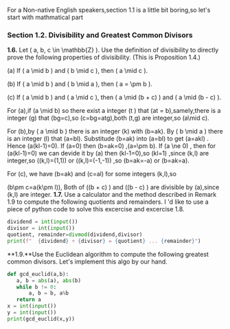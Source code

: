 For a Non-native English speakers,section 1.1 is a little bit boring,so let's start with mathmatical part

###  Section 1.2. Divisibility and Greatest Common Divisors
 **1.6.** Let \( a, b, c \in \mathbb{Z} \). Use the definition of divisibility to directly prove the following properties of divisibility. (This is Proposition 1.4.)

(a) If \( a \mid b \) and \( b \mid c \), then \( a \mid c \).

(b) If \( a \mid b \) and \( b \mid a \), then \( a = \pm b \).

(c) If \( a \mid b \) and \( a \mid c \), then \( a \mid (b + c) \) and \( a \mid (b - c) \).

For (a),if \(a \mid b\) so there exist a integer \(t \) that \(at = b\),samely,there is a integer \(g\) that \(bg=c\),so \(c=bg=atg\),both \(t,g\) are integer,so \(a\mid c\).

For (b),by \( a \mid b \) there is an integer \(k\) with \(b=ak\). By \( b \mid a \) there is an integer \(l\) that \(a=bl\).
Substitude \(b=ak\) into \(a=bl\) to get \(a=akl\) .
Hence \(a(kl-1)=0\).   If \(a=0\) then \(b=ak=0\) ,\(a=\pm b\).
If \(a \ne 0\) , then for \(a(kl-1)=0\) we can devide it by \(a\) then \(kl-1=0\),so \(kl=1\) ,since \(k,l\) are integer,so \((k,l)=(1,1)\) or \((k,l)=(-1,-1)\) ,so \(b=ak=-a\) or \(b=ak=a\).

For (c), we have \(b=ak\) and \(c=al\) for some integers \(k,l\),so 

\(b\pm c=a(k\pm l)\),
Both of \((b + c) \) and \((b - c) \) are divisible by \(a\),since \(k,l\) are integer.
 **1.7.** Use a calculator and the method described in Remark 1.9 to compute the
 following quotients and remainders.
 I 'd like to use a piece of python code to solve this excercise and excercise 1.8.
```python
dividend = int(input())
divisor = int(input())
quotient, remainder=divmod(dividend,divisor)
print(f"  {dividend} ÷ {divisor} = {quotient} ... {remainder}")
```
 **1.9.**Use the Euclidean algorithm to compute the following greatest common divisors.
 Let's implement this algo by our hand.
 ```python
 def gcd_euclid(a,b):
    a, b = abs(a), abs(b)
    while b != 0:
        a, b = b, a%b
    return a
x = int(input())
y = int(input())
print(gcd_euclid(x,y))
 ```
